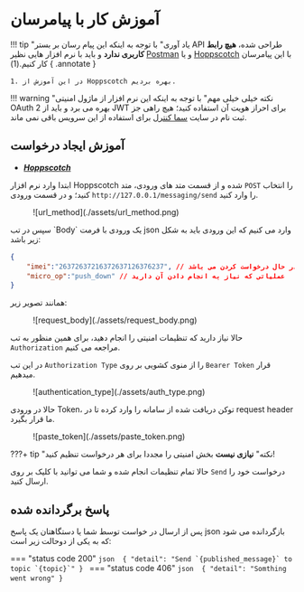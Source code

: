 # **آموزش کار با پیامرسان**

!!! tip "یاد آوری"
    با توجه به اینکه این پیام رسان بر بستر API طراحی شده، **هیچ رابط کاربری ندارد** و
    باید با نرم افزار هایی نظیر [Postman](https://www.postman.com/) و یا [Hoppscotch](https://hoppscotch.io/) با این پیامرسان کار کنیم.(1) 
    { .annotate }

    1. در این آموزش از Hoppscotch بهره بردیم.

!!! warning "نکته خیلی خیلی مهم"
    با توجه به اینکه این نرم افزار از ماژول امنیتی OAuth 2 بهره می برد و باید از JWT برای احراز هویت آن استفاده کنید؛ 
    هیچ راهی جز ثبت نام در سایت [سما کنترل](https://samacontrol.com/) برای استفاده از این سرویس باقی نمی ماند.

## **آموزش ایجاد درخواست**

- _[**Hoppscotch**](https://hoppscotch.io/)_

ابتدا وارد نرم افزار Hoppscotch شده و از قسمت متد های ورودی، متد `POST` را انتخاب کنید؛ و در قسمت ورودی `http://127.0.0.1/messaging/send` را وارد کنید.

<figure markdown="span">
  ![url_method](./assets/url_method.png)
</figure>
سپس در تب `Body` یک ورودی با فرمت json وارد می کنیم که این ورودی باید به شکل زیر باشد:

```json
{
    "imei":"26372637216372637126376237", // کد شناسایی دستگاهی که در حال درخواست کردن می باشد
    "micro_op":"push_down" // عملیاتی که نیاز به انجام دادن آن دارید
}
```

همانند تصویر زیر: 

<figure markdown="span">
  ![request_body](./assets/request_body.png)
</figure>

حالا نیاز دارید که تنظیمات امنیتی را انجام دهید، برای همین منظور به تب `Authorization` مراجعه می کنیم.

در این تب `Authorization Type` را از منوی کشویی بر روی `Bearer Token` قرار میدهیم.

<figure markdown="span">
  ![authentication_type](./assets/auth_type.png)
</figure>

حالا در ورودی Token، توکن دریافت شده از سامانه را وارد کرده تا در request header ما قرار بگیرد.

<figure markdown="span">
  ![paste_token](./assets/paste_token.png)
</figure>

???+ tip "نکته"
    **نیازی نیست** بخش امنیتی را مجددا برای هر درخواست تنظیم کنید!

حالا تمام تنظیمات انجام شده و شما می توانید با کلیک بر روی `Send` درخواست خود را ارسال کنید.

## **پاسخ برگردانده شده**

پس از ارسال در خواست توسط شما یا دستگاهتان یک پاسخ json بازگردانده می شود که به یکی از دوحالت زیر است:

=== "status code 200"
    ```json 
    {
        "detail": "Send `{published_message}` to topic `{topic}`"
    }
    ```
=== "status code 406"
    ```json 
    {
        "detail": "Somthing went wrong"
    }
    ```